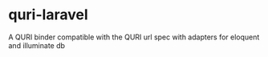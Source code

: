 # quri-laravel
A QURI binder compatible with the QURI url spec with adapters for eloquent and illuminate db
